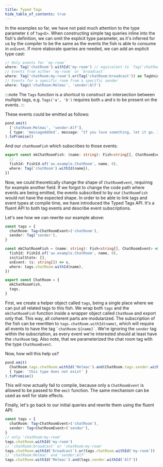 ```yaml
---
title: Typed Tags
hide_table_of_contents: true
---
```


In the examples so far, we have not paid much attention to the type parameter `E` of `Tag<E>`. When constructing simple
tag queries inline into the fish's definition, we can omit the explicit type parameter, as it's inferred for us by the
compiler to be the same as the events the fish is able to consume in `onEvent`. If more elaborate queries are needed, we
can add an explicit type cast:

```typescript
// Only events for `my-room`
where: Tag('chatRoom').withId('my-room') // equivalent to `Tag('chatRoom:my-room')`
// Events from either `my-room` or `broadcast`
where: Tag('chatRoom:my-room').or(Tag('chatRoom:broadcast')) as TagUnion<ChatEvent> // explicit cast necessary
// Events for a specific room from a specific sender
where: Tags('chatRoom:Melmac', 'sender:Alf')
```

:::note
The `Tags` function is a shortcut to construct an intersection between multiple tags, e.g. `Tags('a', 'b')` requires
both `a` and `b` to be present on the events.
:::

These events could be emitted as follows:

```typescript
pond.emit(
  ['chatRoom:Melmac', 'sender:Alf'],
  { type: 'messageAdded', message: "If you love something, let it go. If it comes back to you, it's yours. If it's run over by a car, you don't want it." }
).toPromise()
```

And our `chatRoomFish` which subscribes to those events:

```typescript
export const mkChatRoomFish: (name: string): Fish<string[], ChatRoomEvent> => ({
  // ...
  fishId: FishId.of('ax.example.ChatRoom', name, 0),
  where: Tag('chatRoom').withId(name}),
})
```

Now, we could theoretically change the shape of `ChatRoomEvent`, requiring for example another field. If we forgot to
change the code path where events are being emitted, the events subscribed to by our `ChatRoomFish` would not have the
expected shape. In order to be able to link tags and event types at compile time, we have introduced the Typed Tags API.
It's a fluent API to both tag events and describe event subscriptions.

Let's see how we can rewrite our example above:

```typescript
const tags = {
  chatRoom: Tag<ChatRoomEvent>('chatRoom'),
  sender: Tag('sender'),
}

const mkChatRoomFish = (name: string): Fish<string[], ChatRoomEvent> => ({
  fishId: FishId.of('ax.example.ChatRoom', name, 0),
  initialState: [],
  onEvent: (s: string[]) => s,
  where: tags.chatRoom.withId(name),
})

export const ChatRoom = {
  mkChatRoomFish,
  tags,
}
```

First, we create a helper object called `tags`, being a single place where we can put all related tags to this fish. We wrap
both `tags` and the `mkChatRoomFish` function inside a wrapper object called `ChatRoom` and export only that. This way,
all coherent parts are modularized. The subscription of the fish can be rewritten to `tags.chatRoom.withId(name)`,
which will require all events to have the tag `` `chatRoom:${name}` ``. We're ignoring the `sender` tag within the
subscription, as every event we're interested should at least have the `chatRoom` tag. Also note, that we parameterized
the chat room tag with the type `ChatRoomEvent`.

Now, how will this help us?

```typescript
pond.emit(
  ChatRoom.tags.chatRoom.withId('Melmac').and(ChatRoom.tags.sender.withId('Alf')),
  { type: 'this type does not exist' }
).toPromise()
```

This will now actually fail to compile, because only a `ChatRoomEvent` is allowed to be passed to the `emit` function. The
same mechanism can be used as well for state effects.

Finally, let's go back to our initial queries and rewrite them using the fluent API:

```typescript
const tags = {
  chatRoom: Tag<ChatRoomEvent>('chatRoom'),
  sender: Tag<ChatRoomEvent>('sender'),
}
// only 'chatRoom:my-room'
tags.chatRoom.withId('my-room')
// 'chatRoom:broadcast' or 'chatRoom:my-room'
tags.chatRoom.withId('broadcast').or(tags.chatRoom.withId('my-room'))
// 'chatRoom:Melmac' and 'sender:Alf'
tags.chatRoom.withId('Melmac').and(tags.sender.withId('Alf'))
```
